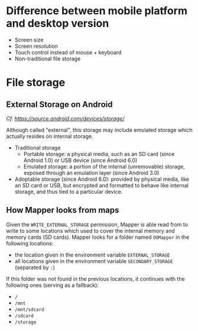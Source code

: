 # Difference between mobile platform and desktop version

* Screen size
* Screen resolution
* Touch control instead of mouse + keyboard
* Non-traditional file storage

# File storage

## External Storage on Android

*Cf. https://source.android.com/devices/storage/*

Although called "external", this storage may include emulated storage which actually resides on internal storage.

- Traditional storage
  - Portable storage: a physical media, such as an SD card (since Android 1.0) or USB device (since Android 6.0)
  - Emulated storage: a portion of the internal (unremovable) storage, exposed through an emulation layer (since Android 3.0)
- Adoptable storage (since Android 6.0):
  provided by physical media, like an SD card or USB, but encrypted and formatted to behave like internal storage, and thus tied to a particular device.

## How Mapper looks from maps

Given the `WRITE_EXTERNAL_STORAGE` permission, Mapper is able read from to write to some locations which used to cover the internal memory and memory cards (SD cards). Mapper looks for a folder named `OOMapper` in the following locations:
- the location given in the environment variable `EXTERNAL_STORAGE`
- all locations given in the environment variable `SECONDARY_STORAGE` (separated by `:`)

If this folder was not found in the previous locations, it continues with the following ones (serving as a fallback):
- `/`
- `/mnt`
- `/mnt/sdcard`
- `/sdcard`
- `/storage`

